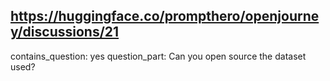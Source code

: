 ## https://huggingface.co/prompthero/openjourney/discussions/21

contains_question: yes
question_part: Can you open source the dataset used?